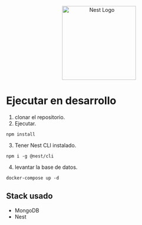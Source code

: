 <p align="center">
  <a href="http://nestjs.com/" target="blank"><img src="https://nestjs.com/img/logo-small.svg" width="200" alt="Nest Logo" /></a>
</p>

# Ejecutar en desarrollo

1. clonar el repositorio.
2. Ejecutar.

```
npm install
```

3. Tener Nest CLI instalado.

```
npm i -g @nest/cli
```

4. levantar la base de datos.

```
docker-compose up -d
```

## Stack usado

- MongoDB
- Nest
